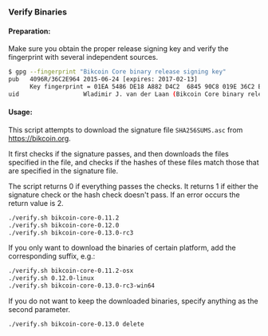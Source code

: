 ### Verify Binaries

#### Preparation:

Make sure you obtain the proper release signing key and verify the fingerprint with several independent sources.

```sh
$ gpg --fingerprint "Bikcoin Core binary release signing key"
pub   4096R/36C2E964 2015-06-24 [expires: 2017-02-13]
      Key fingerprint = 01EA 5486 DE18 A882 D4C2  6845 90C8 019E 36C2 E964
uid                  Wladimir J. van der Laan (Bikcoin Core binary release signing key) <laanwj@gmail.com>
```

#### Usage:

This script attempts to download the signature file `SHA256SUMS.asc` from https://bikcoin.org.

It first checks if the signature passes, and then downloads the files specified in the file, and checks if the hashes of these files match those that are specified in the signature file.

The script returns 0 if everything passes the checks. It returns 1 if either the signature check or the hash check doesn't pass. If an error occurs the return value is 2.


```sh
./verify.sh bikcoin-core-0.11.2
./verify.sh bikcoin-core-0.12.0
./verify.sh bikcoin-core-0.13.0-rc3
```

If you only want to download the binaries of certain platform, add the corresponding suffix, e.g.:

```sh
./verify.sh bikcoin-core-0.11.2-osx
./verify.sh 0.12.0-linux
./verify.sh bikcoin-core-0.13.0-rc3-win64
```

If you do not want to keep the downloaded binaries, specify anything as the second parameter.

```sh
./verify.sh bikcoin-core-0.13.0 delete
```

